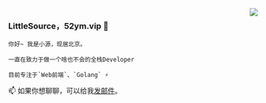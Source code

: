 <img align="right" src="https://github-readme-stats.vercel.app/api?username=LittleSource&show_icons=true&icon_color=0366d6&text_color=24292e&bg_color=ffffff" />

<!-- <img align="right" src="https://github-readme-stats.vercel.app/api/top-langs/?username=LittleSource&layout=compact" /> -->

### LittleSource，52ym.vip 🌱

    你好~ 我是小源，现居北京。

    一直在致力于做一个啥也不会的全栈Developer

    目前专注于`Web前端`、`Golang` ⚡

📫 如果你想聊聊，可以给我[发邮件](littley@outlook.ie)。


<!-- **LittleSource/LittleSource** is a ✨ _special_ ✨ repository because its `README.md` (this file) appears on your GitHub profile.

Here are some ideas to get you started:

- 🔭 I’m currently working on ...
- 🌱 I’m currently learning ...
- 👯 I’m looking to collaborate on ...
- 🤔 I’m looking for help with ...
- 💬 Ask me about ...
- 📫 How to reach me: ...
- 😄 Pronouns: ...
- ⚡ Fun fact: ... -->


